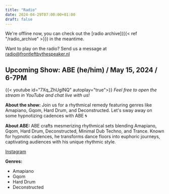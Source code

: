 ```yaml
---
title: "Radio"
date: 2024-04-29T07:00:00+01:00
draft: false
---
```

We're offline now, you can check out the [radio archive]({{< ref "/radio_archive" >}}) in the meantime.

Want to play on the radio? Send us a message at <radio@frontleftbythespeaker.nl>

## Upcoming Show: ABE (he/him) / May 15, 2024 / 6-7PM
{{< youtube id="7Xq_ZhUgINQ" autoplay="true">}}
*Feel free to open the stream in YouTube and chat live with us!*

**About the show:**
Join us for a rhythmical remedy featuring genres like Amapiano, Gqom, Hard Drum, and Deconstructed. Let's sway away on some hypnotizing cadences with ABE 🌀

**About ABE:**
ABE crafts mesmerizing rhythmical sets blending Amapiano, Gqom, Hard Drum, Deconstructed, Minimal Dub Techno, and Trance. Known for hypnotic cadences, he transforms dance floors into euphoric journeys, captivating audiences with his unique rhythmic style.

[Instagram](https://www.instagram.com/abe_rcrombie)

**Genres:**
  - Amapiano
  - Gqom
  - Hard Drum
  - Deconstructed

